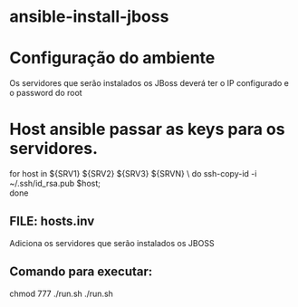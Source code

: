 # ansible-install-jboss


# Configuração do ambiente
Os servidores que serão instalados os JBoss deverá ter o IP configurado e o password do root

# Host ansible passar as keys para os servidores.
for host in ${SRV1} ${SRV2} ${SRV3} ${SRVN} \ 
  do ssh-copy-id -i ~/.ssh/id_rsa.pub $host; \
done

## FILE: hosts.inv
Adiciona os servidores que serão instalados os JBOSS

## Comando para executar:
chmod 777 ./run.sh
./run.sh

